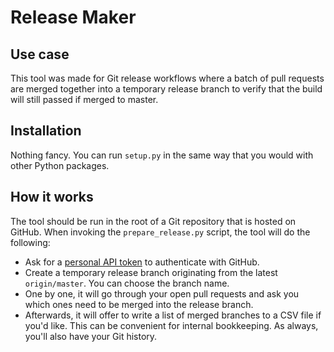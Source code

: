Release Maker
=============

Use case
--------

This tool was made for Git release workflows where a batch of pull requests are merged together into a temporary release branch to verify that the build will still passed if merged to master.


Installation
------------

Nothing fancy. You can run `setup.py` in the same way that you would with other Python packages.


How it works
------------

The tool should be run in the root of a Git repository that is hosted on GitHub. When invoking the `prepare_release.py` script, the tool will do the following:

- Ask for a [personal API token](https://github.com/settings/tokens) to authenticate with GitHub.
- Create a temporary release branch originating from the latest `origin/master`. You can choose the branch name.
- One by one, it will go through your open pull requests and ask you which ones need to be merged into the release branch.
- Afterwards, it will offer to write a list of merged branches to a CSV file if you'd like. This can be convenient for internal bookkeeping. As always, you'll also have your Git history.
